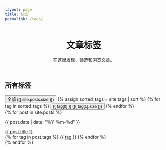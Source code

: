 ```yaml
---
layout: page
title: 标签
permalink: /tags/
---
```


<link rel="stylesheet" href="{{ '/assets/css/tags.css' | relative_url }}">

<div class="tags-container">
  <header class="tags-header">
    <h1 class="tags-title">文章标签</h1>
    <p class="tags-subtitle">在这里发现、筛选和浏览文章。</p>
  </header>

  <section class="tags-filter-section">
    <h2 class="filter-title">所有标签</h2>
    <div class="tags-list">
      <button class="tag-filter-button active" data-tag="all">全部 ({{ site.posts.size }})</button>
      {% assign sorted_tags = site.tags | sort %}
      {% for tag in sorted_tags %}
        <button class="tag-filter-button" data-tag="{{ tag[0] | slugify }}">{{ tag[0] }} ({{ tag[1].size }})</button>
      {% endfor %}
    </div>
  </section>

  <main class="posts-grid">
    {% for post in site.posts %}
      <article class="post-card" data-tags="{% for tag in post.tags %}{{ tag | slugify }} {% endfor %}">
        <p class="post-card-date">{{ post.date | date: "%Y-%m-%d" }}</p>
        <a href="{{ post.url | relative_url }}" class="post-card-title">{{ post.title }}</a>
        <div class="post-card-tags">
          {% for tag in post.tags %}
            <a href="#" class="post-card-tag">{{ tag }}</a>
          {% endfor %}
        </div>
      </article>
    {% endfor %}
  </main>
</div>

<script>
document.addEventListener('DOMContentLoaded', function () {
    const filterButtons = document.querySelectorAll('.tag-filter-button');
    const postCards = document.querySelectorAll('.post-card');

    filterButtons.forEach(button => {
        button.addEventListener('click', function () {
            // Update active button
            filterButtons.forEach(btn => btn.classList.remove('active'));
            this.classList.add('active');

            const selectedTag = this.getAttribute('data-tag');

            // Filter posts
            postCards.forEach(card => {
                const postTags = card.getAttribute('data-tags');
                if (selectedTag === 'all' || postTags.includes(selectedTag)) {
                    card.style.display = 'flex';
                } else {
                    card.style.display = 'none';
                }
            });
        });
    });
});
</script>